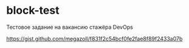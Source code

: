 # block-test
Тестовое задание на вакансию стажёра DevOps

https://gist.github.com/megazoll/f831f2c54bcf0fe2fae8f89f2433a07b
